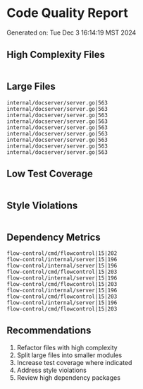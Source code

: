 # Code Quality Report
Generated on: Tue Dec  3 16:14:19 MST 2024

## High Complexity Files
```

```

## Large Files
```
internal/docserver/server.go|563
internal/docserver/server.go|563
internal/docserver/server.go|563
internal/docserver/server.go|563
internal/docserver/server.go|563
internal/docserver/server.go|563
internal/docserver/server.go|563
internal/docserver/server.go|563
internal/docserver/server.go|563
```

## Low Test Coverage
```

```

## Style Violations
```

```

## Dependency Metrics
```
flow-control/cmd/flowcontrol|15|202
flow-control/internal/server|15|196
flow-control/internal/server|15|196
flow-control/cmd/flowcontrol|15|203
flow-control/internal/server|15|196
flow-control/cmd/flowcontrol|15|203
flow-control/internal/server|15|196
flow-control/cmd/flowcontrol|15|203
flow-control/internal/server|15|196
flow-control/cmd/flowcontrol|15|203
```

## Recommendations
1. Refactor files with high complexity
2. Split large files into smaller modules
3. Increase test coverage where indicated
4. Address style violations
5. Review high dependency packages
